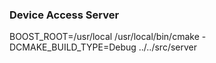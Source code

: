 ### Device Access Server ###

BOOST_ROOT=/usr/local /usr/local/bin/cmake -DCMAKE_BUILD_TYPE=Debug ../../src/server
